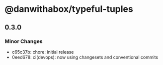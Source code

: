 # @danwithabox/typeful-tuples

## 0.3.0

### Minor Changes

- c65c37b: chore: initial release
- 0eed678: ci(devops): now using changesets and conventional commits
